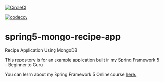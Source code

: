 [![CircleCI](https://circleci.com/gh/nk-chikhladze/spring-recipe-app-mongo.svg?style=svg)](https://circleci.com/gh/nk-chikhladze/spring-recipe-app-mongo)

[![codecov](https://codecov.io/gh/nk-chikhladze/spring-recipe-app-mongo/branch/master/graph/badge.svg)](https://codecov.io/gh/nk-chikhladze/spring-recipe-app-mongo)

# spring5-mongo-recipe-app
Recipe Application Using MongoDB

This repository is for an example application built in my Spring Framework 5 - Beginner to Guru

You can learn about my Spring Framework 5 Online course [here.](http://courses.springframework.guru/p/spring-framework-5-begginer-to-guru/?product_id=363173)